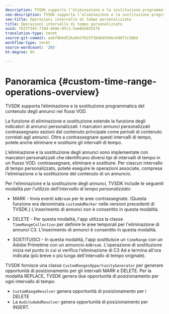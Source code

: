 ```yaml
---
description: TVSDK supporta l’eliminazione e la sostituzione programmatica del contenuto degli annunci nei flussi VOD.
seo-description: TVSDK supporta l’eliminazione e la sostituzione programmatica del contenuto degli annunci nei flussi VOD.
seo-title: Operazioni intervallo di tempo personalizzato
title: Operazioni intervallo di tempo personalizzato
uuid: fb27f343-718d-444e-8fc1-5ae0be02557b
translation-type: tm+mt
source-git-commit: adef0bbd52ba043f625f38db69366c6d873c586d
workflow-type: tm+mt
source-wordcount: '265'
ht-degree: 0%

---
```



# Panoramica {#custom-time-range-operations-overview}

TVSDK supporta l’eliminazione e la sostituzione programmatica del contenuto degli annunci nei flussi VOD.

La funzione di eliminazione e sostituzione estende la funzione degli indicatori di annunci personalizzati. I marcatori annunci personalizzati contrassegnano sezioni del contenuto principale come periodi di contenuto correlati agli annunci. Oltre a contrassegnare questi intervalli di tempo, potete anche eliminare e sostituire gli intervalli di tempo.

<!--<a id="section_D3FE668CAF764DCC912373D5410C932C"></a>-->

L’eliminazione e la sostituzione degli annunci sono implementate con marcatori personalizzati che identificano diversi tipi di intervalli di tempo in un flusso VOD: contrassegnare, eliminare e sostituire. Per ciascun intervallo di tempo personalizzato, potete eseguire le operazioni associate, compresa l&#39;eliminazione o la sostituzione del contenuto di un annuncio.

Per l&#39;eliminazione e la sostituzione degli annunci, TVSDK include le seguenti modalità *per l&#39;utilizzo dell&#39;intervallo di tempo personalizzato*:

* MARK - Invia eventi `AdBreak` per le aree contrassegnate. (Questa funzione era denominata `customAdMarker` nelle versioni precedenti di TVSDK.) L&#39;inserimento di annunci non è consentito in questa modalità.

* DELETE - Per questa modalità, l&#39;app utilizza la classe `TimeRangeCollection` per definire le aree temporali per l&#39;eliminazione di annunci C3. L&#39;inserimento di annunci è consentito in questa modalità.
* SOSTITUISCI - In questa modalità, l&#39;app sostituisce un `timeRange` con un  Adobe Primetime con un annuncio `AdBreak`. L&#39;operazione di sostituzione inizia nel punto in cui si verifica l&#39;eliminazione di C3 Ad e termina all&#39;ora indicata (più breve o più lunga dell&#39;intervallo di tempo originale).

TVSDK fornisce una classe `CustomRangesOpportunityGenerator` per generare opportunità di posizionamento per gli intervalli MARK e DELETE. Per la modalità REPLACE, TVSDK genera due opportunità di posizionamento per ogni intervallo di tempo:

* `CustomRangeResolver` genera opportunità di posizionamento per i DELETE
* La `AuditudeAdResolver` genera opportunità di posizionamento per INSERT.